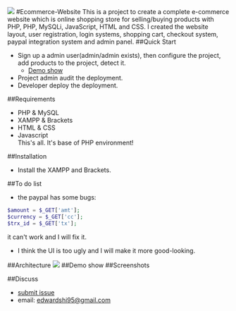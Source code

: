 
![](https://github.com/shi-edward/Ecommerce-website/blob/master/photo/ecommerce_photo.png)
#Ecommerce-Website
This is a project to create a complete e-commerce website which is online shopping store for selling/buying products with PHP, PHP, MySQLi, JavaScript, HTML and CSS. I created the website layout, user registration, login systems, shopping cart, checkout system, paypal integration system and admin panel.
##Quick Start
* Sign up a admin user(admin/admin exists), then configure the project, add products to the project, detect it.
  * [Demo show](弄完再添加)
* Project admin audit the deployment.
* Developer deploy the deployment.

##Requirements
* PHP & MySQL
* XAMPP & Brackets
* HTML & CSS
* Javascript
<br>This's all. It's base of PHP environment!

##Installation
* Install the XAMPP and Brackets.

##To do list
* the paypal has some bugs:
```php
$amount = $_GET['amt']; 
$currency = $_GET['cc']; 
$trx_id = $_GET['tx']; 
```
it can't work and I will fix it.
* I think the UI is too ugly and I will make it more good-looking.

##Architecture
![](https://github.com/shi-edward/Ecommerce-website/blob/master/photo/ecommerce%20system.png)
##Demo show
##Screenshots

##Discuss
* [submit issue](https://github.com/shi-edward/Ecommerce-website/issues)
* email: edwardshi95@gmail.com
